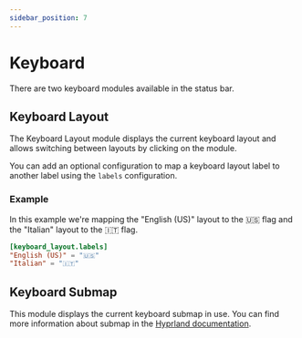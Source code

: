 ```yaml
---
sidebar_position: 7
---
```


# Keyboard

There are two keyboard modules available in the status bar.

## Keyboard Layout

The Keyboard Layout module displays the current keyboard layout and allows
switching between layouts by clicking on the module.

You can add an optional configuration to map a keyboard layout label
to another label using the `labels` configuration.

### Example

In this example we're mapping the "English (US)" layout to the 🇺🇸 flag and
the "Italian" layout to the 🇮🇹 flag.

```toml
[keyboard_layout.labels]
"English (US)" = "🇺🇸"
"Italian" = "🇮🇹"
```

## Keyboard Submap

This module displays the current keyboard submap in use. You can find more information
about submap in the [Hyprland documentation](https://wiki.hyprland.org/Hyprland-Submaps/).
